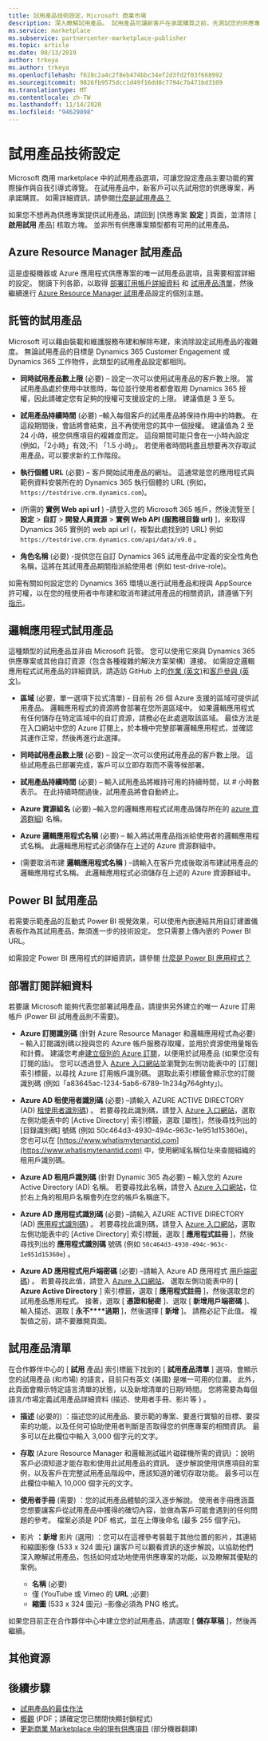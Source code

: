 ```yaml
---
title: 試用產品技術設定，Microsoft 商業市場
description: 深入瞭解試用產品。 試用產品可讓新客戶在承諾購買之前，先測試您的供應專案。
ms.service: marketplace
ms.subservice: partnercenter-marketplace-publisher
ms.topic: article
ms.date: 08/13/2019
author: trkeya
ms.author: trkeya
ms.openlocfilehash: f628c2a4c2f8eb474bbc34ef2d3fd2f03f668992
ms.sourcegitcommit: 9826fb9575dcc1d49f16dd8c7794c7b471bd3109
ms.translationtype: MT
ms.contentlocale: zh-TW
ms.lasthandoff: 11/14/2020
ms.locfileid: "94629898"
---
```

# <a name="test-drive-technical-configuration"></a>試用產品技術設定

Microsoft 商用 marketplace 中的試用產品選項，可讓您設定產品主要功能的實際操作與自我引導式導覽。 在試用產品中，新客戶可以先試用您的供應專案，再承諾購買。 如需詳細資訊，請參閱[什麼是試用產品？](what-is-test-drive.md)

如果您不想再為供應專案提供試用產品，請回到 [供應專案 **設定** ] 頁面，並清除 [ **啟用試用** 產品] 核取方塊。 並非所有供應專案類型都有可用的試用產品。

## <a name="azure-resource-manager-test-drive"></a>Azure Resource Manager 試用產品

這是虛擬機器或 Azure 應用程式供應專案的唯一試用產品選項，且需要相當詳細的設定。 閱讀下列各節，以取得 [部署訂用帳戶詳細資料](#deployment-subscription-details) 和 [試用產品清單](#test-drive-listings)，然後繼續進行 [Azure Resource Manager 試用](azure-resource-manager-test-drive.md)產品設定的個別主題。

## <a name="hosted-test-drive"></a>託管的試用產品

Microsoft 可以藉由裝載和維護服務布建和解除布建，來消除設定試用產品的複雜度。 無論試用產品的目標是 Dynamics 365 Customer Engagement 或 Dynamics 365 工作物件，此類型的試用產品設定都相同。

- **同時試用產品數上限** (必要) – 設定一次可以使用試用產品的客戶數上限。 當試用產品處於使用中狀態時，每位並行使用者都會取用 Dynamics 365 授權，因此請確定您有足夠的授權可支援設定的上限。 建議值是 3 至 5。

- **試用產品持續時間** (必要) –輸入每個客戶的試用產品將保持作用中的時數。 在這段期間後，會話將會結束，且不再使用您的其中一個授權。 建議值為 2 至 24 小時，視您供應項目的複雜度而定。 這段期間可能只會在一小時內設定 (例如，「2小時」有效;不) 「1.5 小時」。 若使用者時間耗盡且想要再次存取試用產品，可以要求新的工作階段。

- **執行個體 URL** (必要) – 客戶開始試用產品的網址。 這通常是您的應用程式與範例資料安裝所在的 Dynamics 365 執行個體的 URL (例如，`https://testdrive.crm.dynamics.com`)。

-  (所需的 **實例 Web api url** ) –請登入您的 Microsoft 365 帳戶，然後流覽至 [ **設定**  >  **自訂**  >  **開發人員資源**  >  **實例 Web API (服務根目錄 url)** ]，來取得 Dynamics 365 實例的 web api url (，複製此處找到的 URL) 例如 `https://testdrive.crm.dynamics.com/api/data/v9.0` 。

- **角色名稱** (必要) -提供您在自訂 Dynamics 365 試用產品中定義的安全性角色名稱，這將在其試用產品期間指派給使用者 (例如 test-drive-role)。

如需有關如何設定您的 Dynamics 365 環境以進行試用產品和授與 AppSource 許可權，以在您的租使用者中布建和取消布建試用產品的相關資訊，請遵循下列 [指示](https://github.com/Microsoft/AppSource/blob/patch-1/Microsoft%20Hosted%20Test%20Drive/Setup-your-Azure-subscription-for-Dynamics365-Microsoft-Hosted-Test-Drives.md)。

## <a name="logic-app-test-drive"></a>邏輯應用程式試用產品

這種類型的試用產品並非由 Microsoft 託管。 您可以使用它來與 Dynamics 365 供應專案或其他自訂資源（包含各種複雜的解決方案架構）連接。 如需設定邏輯應用程式試用產品的詳細資訊，請造訪 GitHub 上的[作業 (英文)](https://github.com/Microsoft/AppSource/blob/master/Setup-your-Azure-subscription-for-Dynamics365-Operations-Test-Drives.md)和[客戶參與 (英文)](https://github.com/Microsoft/AppSource/wiki/Setting-up-Test-Drives-for-Dynamics-365-app)。

- **區域** (必要，單一選項下拉式清單) - 目前有 26 個 Azure 支援的區域可提供試用產品。 邏輯應用程式的資源將會部署在您所選區域中。 如果邏輯應用程式有任何儲存在特定區域中的自訂資源，請務必在此處選取該區域。 最佳方法是在入口網站中您的 Azure 訂閱上，於本機中完整部署邏輯應用程式，並確認其運作正常，然後再進行此選擇。

- **同時試用產品數上限** (必要) – 設定一次可以使用試用產品的客戶數上限。 這些試用產品已部署完成，客戶可以立即存取而不需等候部署。

- **試用產品持續時間** (必要) – 輸入試用產品將維持可用的持續時間，以 # 小時數表示。 在此持續時間過後，試用產品將會自動終止。

- **Azure 資源組名** (必要) –輸入您的邏輯應用程式試用產品儲存所在的 [azure 資源群組](../azure-resource-manager/management/overview.md#resource-groups)) 名稱。

- **Azure 邏輯應用程式名稱** (必要) – 輸入將試用產品指派給使用者的邏輯應用程式名稱。 此邏輯應用程式必須儲存在上述的 Azure 資源群組中。

-  (需要取消布建 **邏輯應用程式名稱** ) –請輸入在客戶完成後取消布建試用產品的邏輯應用程式名稱。 此邏輯應用程式必須儲存在上述的 Azure 資源群組中。

## <a name="power-bi-test-drive"></a>Power BI 試用產品

若需要示範產品的互動式 Power BI 視覺效果，可以使用內嵌連結共用自訂建置儀表板作為其試用產品，無須進一步的技術設定。 您只需要上傳內嵌的 Power BI URL。

如需設定 Power BI 應用程式的詳細資訊，請參閱 [什麼是 Power BI 應用程式？](/power-bi/service-template-apps-overview)

## <a name="deployment-subscription-details"></a>部署訂閱詳細資料

若要讓 Microsoft 能夠代表您部署試用產品，請提供另外建立的唯一 Azure 訂用帳戶 (Power BI 試用產品則不需要)。

- **Azure 訂閱識別碼** (針對 Azure Resource Manager 和邏輯應用程式為必要) – 輸入訂閱識別碼以授與您的 Azure 帳戶服務存取權，並用於資源使用量報告和計費。 建議您考慮[建立個別的 Azure 訂閱](../cost-management-billing/manage/create-subscription.md)，以便用於試用產品 (如果您沒有訂閱的話)。 您可以透過登入 [Azure 入口網站](https://portal.azure.com/)並瀏覽到左側功能表中的 [訂閱] 索引標籤，以尋找 Azure 訂用帳戶識別碼。 選取此索引標籤會顯示您的訂閱識別碼 (例如「a83645ac-1234-5ab6-6789-1h234g764ghty」)。

- **Azure AD 租使用者識別碼** (必要) –請輸入 AZURE ACTIVE DIRECTORY (AD) [租使用者識別碼](../active-directory/develop/howto-create-service-principal-portal.md#get-tenant-and-app-id-values-for-signing-in)) 。 若要尋找此識別碼，請登入 [Azure 入口網站](https://portal.azure.com/)，選取左側功能表中的 [Active Directory] 索引標籤，選取 [屬性]，然後尋找列出的 [目錄識別碼] 號碼 (例如 50c464d3-4930-494c-963c-1e951d15360e)。 您也可以在 [https://www.whatismytenantid.com](https://www.whatismytenantid.com) 中，使用網域名稱位址來查閱組織的租用戶識別碼。

- **Azure AD 租用戶識別碼** (針對 Dynamic 365 為必要) – 輸入您的 Azure Active Directory (AD) 名稱。 若要尋找此名稱，請登入 [Azure 入口網站](https://portal.azure.com/)，位於右上角的租用戶名稱會列在您的帳戶名稱底下。

- **Azure AD 應用程式識別碼** (必要) –請輸入 AZURE ACTIVE DIRECTORY (AD) [應用程式識別碼](../active-directory/develop/howto-create-service-principal-portal.md#get-tenant-and-app-id-values-for-signing-in)) 。 若要尋找此識別碼，請登入 [Azure 入口網站](https://portal.azure.com/)，選取左側功能表中的 [Active Directory] 索引標籤，選取 [ **應用程式註冊** ]，然後尋找列出的 **應用程式識別碼** 號碼 (例如 `50c464d3-4930-494c-963c-1e951d15360e`) 。

- **Azure AD 應用程式用戶端密碼** (必要) –請輸入 Azure AD 應用程式 [用戶端密碼](../active-directory/develop/howto-create-service-principal-portal.md#option-2-create-a-new-application-secret)) 。 若要尋找此值，請登入 [Azure 入口網站](https://portal.azure.com/)。 選取左側功能表中的 [ **Azure Active Directory** ] 索引標籤，選取 [ **應用程式註冊** ]，然後選取您的試用產品應用程式。 接著，選取 [ **憑證和秘密** ]、選取 [ **新增用戶端密碼** ]、輸入描述、選取 [ **永不****過期** ]，然後選擇 [ **新增** ]。 請務必記下此值。 複製值之前，請不要離開頁面。

## <a name="test-drive-listings"></a>試用產品清單

在合作夥伴中心的 [ **試用** 產品] 索引標籤下找到的 [ **試用產品清單** ] 選項，會顯示您的試用產品 (和市場) 的語言，目前只有英文 (美國) 是唯一可用的位置。 此外，此頁面會顯示特定語言清單的狀態，以及新增清單的日期/時間。 您將需要為每個語言/市場定義試用產品詳細資料 (描述、使用者手冊、影片等 ) 。

- **描述** (必要的) ：描述您的試用產品、要示範的專案、要進行實驗的目標、要探索的功能，以及任何可協助使用者判斷是否取得您的供應專案的相關資訊。 最多可以在此欄位中輸入 3,000 個字元的文字。

- **存取** (Azure Resource Manager 和邏輯測試磁片磁碟機所需的資訊) ：說明客戶必須知道才能存取和使用此試用產品的資訊。 逐步解說使用供應項目的案例，以及客戶在完整試用產品階段中，應該知道的確切存取功能。 最多可以在此欄位中輸入 10,000 個字元的文字。

- **使用者手冊** (需要) ：您的試用產品體驗的深入逐步解說。 使用者手冊應涵蓋您想要讓客戶從試用產品中獲得的確切內容，並做為客戶可能會遇到的任何問題的參考。 檔案必須是 PDF 格式，並在上傳後命名 (最多 255 個字元)。

- 影片 **：新增** 影片 (選用) ：您可以在這裡參考裝載于其他位置的影片，其連結和縮圖影像 (533 x 324 圖元) 讓客戶可以觀看資訊的逐步解說，以協助他們深入瞭解試用產品，包括如何成功地使用供應專案的功能，以及瞭解其優點的案例。
  - **名稱** (必要)
  - 僅 (YouTube 或 Vimeo 的 **URL** ;必要) 
  - **縮圖** (533 x 324 圖元) –影像必須為 PNG 格式。

如果您目前正在合作夥伴中心中建立您的試用產品，請選取 [ **儲存草稿** ]，然後再繼續。

## <a name="additional-resources"></a>其他資源

## <a name="next-steps"></a>後續步驟

- [試用產品的最佳作法](https://github.com/Azure/AzureTestDrive/wiki/Test-Drive-Best-Practices)
- [概觀](https://assetsprod.microsoft.com/mpn/azure-marketplace-appsource-test-drives.pdf) (PDF；請確定您已關閉快顯封鎖程式)
- [更新商業 Marketplace 中的現有供應項目](partner-center-portal/update-existing-offer.md) \(部分機器翻譯\)
